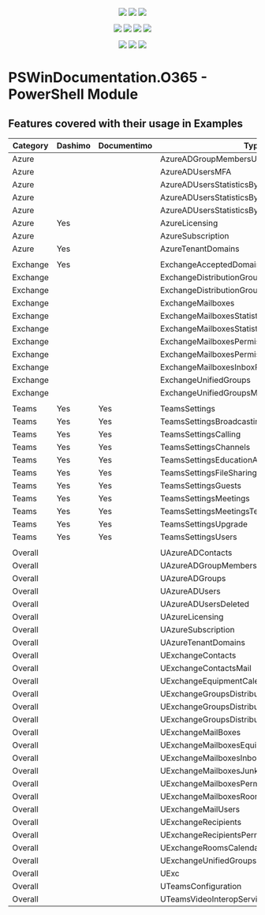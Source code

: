 ﻿<p align="center">
  <a href="https://www.powershellgallery.com/packages/PSWriteHTML"><img src="https://img.shields.io/powershellgallery/v/PSWriteHTML.svg"></a>
  <a href="https://www.powershellgallery.com/packages/PSWriteHTML"><img src="https://img.shields.io/powershellgallery/vpre/PSWriteHTML.svg?label=powershell%20gallery%20preview&colorB=yellow"></a>
  <a href="https://github.com/EvotecIT/PSWriteHTML"><img src="https://img.shields.io/github/license/EvotecIT/PSWriteHTML.svg"></a>
</p>

<p align="center">
  <a href="https://www.powershellgallery.com/packages/PSWriteHTML"><img src="https://img.shields.io/powershellgallery/p/PSWriteHTML.svg"></a>
  <a href="https://github.com/EvotecIT/PSWriteHTML"><img src="https://img.shields.io/github/languages/top/evotecit/PSWriteHTML.svg"></a>
  <a href="https://github.com/EvotecIT/PSWriteHTML"><img src="https://img.shields.io/github/languages/code-size/evotecit/PSWriteHTML.svg"></a>
  <a href="https://github.com/EvotecIT/PSWriteHTML"><img src="https://img.shields.io/powershellgallery/dt/PSWriteHTML.svg"></a>
</p>

<p align="center">
  <a href="https://twitter.com/PrzemyslawKlys"><img src="https://img.shields.io/twitter/follow/PrzemyslawKlys.svg?label=Twitter%20%40PrzemyslawKlys&style=social"></a>
  <a href="https://evotec.xyz/hub"><img src="https://img.shields.io/badge/Blog-evotec.xyz-2A6496.svg"></a>
  <a href="https://www.linkedin.com/in/pklys"><img src="https://img.shields.io/badge/LinkedIn-pklys-0077B5.svg?logo=LinkedIn"></a>
</p>


# PSWinDocumentation.O365 - PowerShell Module



## Features covered with their usage in Examples

| Category | Dashimo | Documentimo | Type                                           |
| -------- | ------- | ----------- | ---------------------------------------------- |
| Azure    |         |             | AzureADGroupMembersUser                        |
| Azure    |         |             | AzureADUsersMFA                                |
| Azure    |         |             | AzureADUsersStatisticsByCity                   |
| Azure    |         |             | AzureADUsersStatisticsByCountry                |
| Azure    |         |             | AzureADUsersStatisticsByCountryCity            |
| Azure    | Yes     |             | AzureLicensing                                 |
| Azure    |         |             | AzureSubscription                              |
| Azure    | Yes     |             | AzureTenantDomains                             |
|          |         |             |                                                |
| Exchange | Yes     |             | ExchangeAcceptedDomains                        |
| Exchange |         |             | ExchangeDistributionGroups                     |
| Exchange |         |             | ExchangeDistributionGroupsMembers              |
| Exchange |         |             | ExchangeMailboxes                              |
| Exchange |         |             | ExchangeMailboxesStatistics                    |
| Exchange |         |             | ExchangeMailboxesStatisticsArchive             |
| Exchange |         |             | ExchangeMailboxesPermissions                   |
| Exchange |         |             | ExchangeMailboxesPermissionsIncludingInherited |
| Exchange |         |             | ExchangeMailboxesInboxRulesForwarding          |
| Exchange |         |             | ExchangeUnifiedGroups                          |
| Exchange |         |             | ExchangeUnifiedGroupsMembers                   |
|          |         |             |                                                |
| Teams    | Yes     | Yes         | TeamsSettings                                  |
| Teams    | Yes     | Yes         | TeamsSettingsBroadcasting                      |
| Teams    | Yes     | Yes         | TeamsSettingsCalling                           |
| Teams    | Yes     | Yes         | TeamsSettingsChannels                          |
| Teams    | Yes     | Yes         | TeamsSettingsEducationAppPolicy                |
| Teams    | Yes     | Yes         | TeamsSettingsFileSharing                       |
| Teams    | Yes     | Yes         | TeamsSettingsGuests                            |
| Teams    | Yes     | Yes         | TeamsSettingsMeetings                          |
| Teams    | Yes     | Yes         | TeamsSettingsMeetingsTechnical                 |
| Teams    | Yes     | Yes         | TeamsSettingsUpgrade                           |
| Teams    | Yes     | Yes         | TeamsSettingsUsers                             |
|          |         |             |                                                |
| Overall  |         |             | UAzureADContacts                               |
| Overall  |         |             | UAzureADGroupMembers                           |
| Overall  |         |             | UAzureADGroups                                 |
| Overall  |         |             | UAzureADUsers                                  |
| Overall  |         |             | UAzureADUsersDeleted                           |
| Overall  |         |             | UAzureLicensing                                |
| Overall  |         |             | UAzureSubscription                             |
| Overall  |         |             | UAzureTenantDomains                            |
| Overall  |         |             | UExchangeContacts                              |
| Overall  |         |             | UExchangeContactsMail                          |
| Overall  |         |             | UExchangeEquipmentCalendarProcessing           |
| Overall  |         |             | UExchangeGroupsDistribution                    |
| Overall  |         |             | UExchangeGroupsDistributionDynamic             |
| Overall  |         |             | UExchangeGroupsDistributionMembers             |
| Overall  |         |             | UExchangeMailBoxes                             |
| Overall  |         |             | UExchangeMailboxesEquipment                    |
| Overall  |         |             | UExchangeMailboxesInboxRules                   |
| Overall  |         |             | UExchangeMailboxesJunk                         |
| Overall  |         |             | UExchangeMailboxesPermissions                  |
| Overall  |         |             | UExchangeMailboxesRooms                        |
| Overall  |         |             | UExchangeMailUsers                             |
| Overall  |         |             | UExchangeRecipients                            |
| Overall  |         |             | UExchangeRecipientsPermissions                 |
| Overall  |         |             | UExchangeRoomsCalendarProcessing               |
| Overall  |         |             | UExchangeUnifiedGroups                         |
| Overall  |         |             | UExc                                           |
| Overall  |         |             | UTeamsConfiguration                            |
| Overall  |         |             | UTeamsVideoInteropService                      |